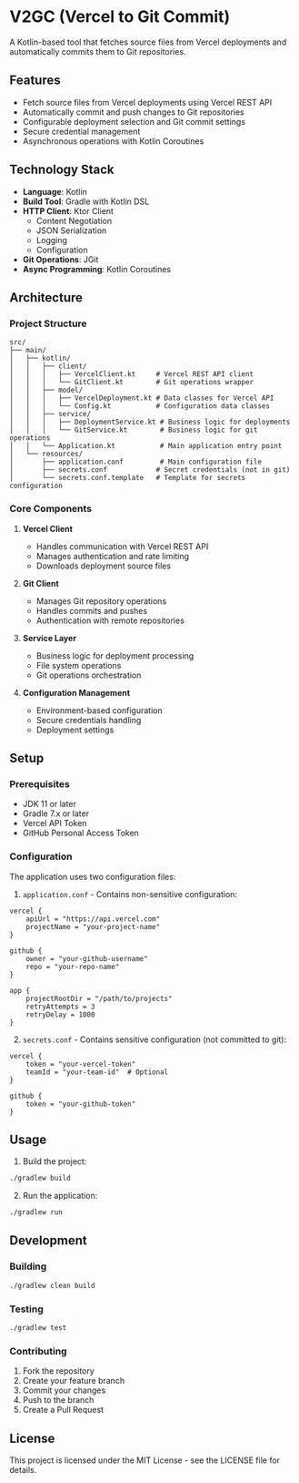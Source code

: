 # V2GC (Vercel to Git Commit)

A Kotlin-based tool that fetches source files from Vercel deployments and automatically commits them to Git repositories.

## Features

- Fetch source files from Vercel deployments using Vercel REST API
- Automatically commit and push changes to Git repositories
- Configurable deployment selection and Git commit settings
- Secure credential management
- Asynchronous operations with Kotlin Coroutines

## Technology Stack

- **Language**: Kotlin
- **Build Tool**: Gradle with Kotlin DSL
- **HTTP Client**: Ktor Client
  - Content Negotiation
  - JSON Serialization
  - Logging
  - Configuration
- **Git Operations**: JGit
- **Async Programming**: Kotlin Coroutines

## Architecture

### Project Structure
```
src/
├── main/
│   ├── kotlin/
│   │   ├── client/
│   │   │   ├── VercelClient.kt     # Vercel REST API client
│   │   │   └── GitClient.kt        # Git operations wrapper
│   │   ├── model/
│   │   │   ├── VercelDeployment.kt # Data classes for Vercel API
│   │   │   └── Config.kt           # Configuration data classes
│   │   ├── service/
│   │   │   ├── DeploymentService.kt # Business logic for deployments
│   │   │   └── GitService.kt        # Business logic for git operations
│   │   └── Application.kt           # Main application entry point
│   └── resources/
│       ├── application.conf         # Main configuration file
│       ├── secrets.conf            # Secret credentials (not in git)
│       └── secrets.conf.template   # Template for secrets configuration
```

### Core Components

1. **Vercel Client**
   - Handles communication with Vercel REST API
   - Manages authentication and rate limiting
   - Downloads deployment source files

2. **Git Client**
   - Manages Git repository operations
   - Handles commits and pushes
   - Authentication with remote repositories

3. **Service Layer**
   - Business logic for deployment processing
   - File system operations
   - Git operations orchestration

4. **Configuration Management**
   - Environment-based configuration
   - Secure credentials handling
   - Deployment settings

## Setup

### Prerequisites

- JDK 11 or later
- Gradle 7.x or later
- Vercel API Token
- GitHub Personal Access Token

### Configuration

The application uses two configuration files:

1. `application.conf` - Contains non-sensitive configuration:
```hocon
vercel {
    apiUrl = "https://api.vercel.com"
    projectName = "your-project-name"
}

github {
    owner = "your-github-username"
    repo = "your-repo-name"
}

app {
    projectRootDir = "/path/to/projects"
    retryAttempts = 3
    retryDelay = 1000
}
```

2. `secrets.conf` - Contains sensitive configuration (not committed to git):
```hocon
vercel {
    token = "your-vercel-token"
    teamId = "your-team-id"  # Optional
}

github {
    token = "your-github-token"
}
```

## Usage

1. Build the project:
```bash
./gradlew build
```

2. Run the application:
```bash
./gradlew run
```

## Development

### Building

```bash
./gradlew clean build
```

### Testing

```bash
./gradlew test
```

### Contributing

1. Fork the repository
2. Create your feature branch
3. Commit your changes
4. Push to the branch
5. Create a Pull Request

## License

This project is licensed under the MIT License - see the LICENSE file for details. 